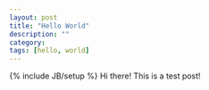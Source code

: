 ```yaml
---
layout: post
title: "Hello World"
description: ""
category:
tags: [hello, world]
---
```

{% include JB/setup %}
Hi there! This is a test post!
